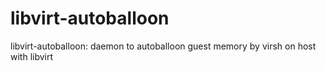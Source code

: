 # libvirt-autoballoon
libvirt-autoballoon: daemon to autoballoon guest memory by virsh on host with libvirt
